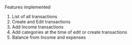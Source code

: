 Features implemented
1. List of all transactions
2. Create and Edit transactions
3. Add Income transactions
4. Add categories at the time of edit or create transactions
5. Balance from Income and expenses